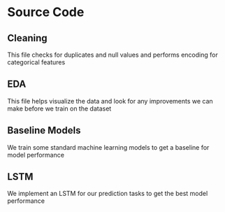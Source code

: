 # Source Code

## Cleaning
This file checks for duplicates and null values and performs encoding for categorical features

## EDA
This file helps visualize the data and look for any improvements we can make before we train on the dataset

## Baseline Models
We train some standard machine learning models to get a baseline for model performance

## LSTM 
We implement an LSTM for our prediction tasks to get the best model performance
